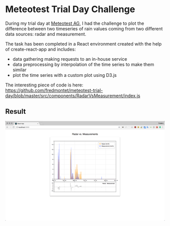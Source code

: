 

# Meteotest Trial Day Challenge

During my trial day at [Meteotest AG](https://meteotest.ch/), I had the challenge to plot the difference between two timeseries of rain values coming from two different data sources: radar and measurement.

The task has been completed in a React environment created with the help of create-react-app and includes:

* data gathering making requests to an in-house service
* data preprocessing by interpolation of the time series to make them similar 
* plot the time series with a custom plot using D3.js

The interesting piece of code is here: https://github.com/fredmontet/meteotest-trial-day/blob/master/src/components/RadarVsMeasurement/index.js

## Result

![Plot screenshot](https://github.com/fredmontet/meteotest-trial-day/blob/master/public/screenshot.png)
